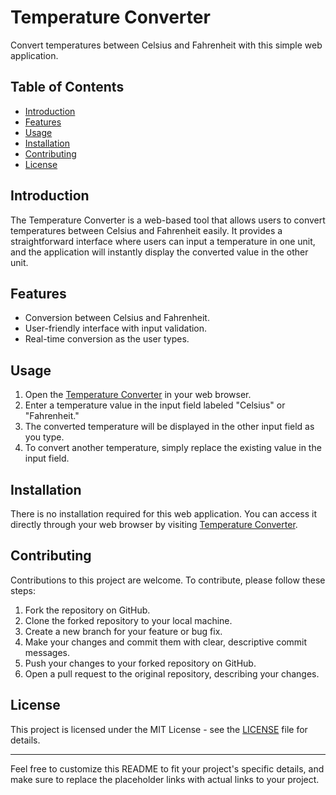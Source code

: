 # Temperature Converter

Convert temperatures between Celsius and Fahrenheit with this simple web application.

## Table of Contents

- [Introduction](#introduction)
- [Features](#features)
- [Usage](#usage)
- [Installation](#installation)
- [Contributing](#contributing)
- [License](#license)

## Introduction

The Temperature Converter is a web-based tool that allows users to convert temperatures between Celsius and Fahrenheit easily. It provides a straightforward interface where users can input a temperature in one unit, and the application will instantly display the converted value in the other unit.

## Features

- Conversion between Celsius and Fahrenheit.
- User-friendly interface with input validation.
- Real-time conversion as the user types.

## Usage

1. Open the [Temperature Converter](https://example.com) in your web browser.
2. Enter a temperature value in the input field labeled "Celsius" or "Fahrenheit."
3. The converted temperature will be displayed in the other input field as you type.
4. To convert another temperature, simply replace the existing value in the input field.

## Installation

There is no installation required for this web application. You can access it directly through your web browser by visiting [Temperature Converter](https://example.com).

## Contributing

Contributions to this project are welcome. To contribute, please follow these steps:

1. Fork the repository on GitHub.
2. Clone the forked repository to your local machine.
3. Create a new branch for your feature or bug fix.
4. Make your changes and commit them with clear, descriptive commit messages.
5. Push your changes to your forked repository on GitHub.
6. Open a pull request to the original repository, describing your changes.

## License

This project is licensed under the MIT License - see the [LICENSE](LICENSE) file for details.

---

Feel free to customize this README to fit your project's specific details, and make sure to replace the placeholder links with actual links to your project.
